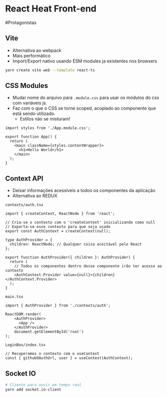 # React Heat Front-end

#Protagonistas
## Vite

- Alternativa ao webpack
- Mais performático
- Import/Export nativo usando ESM modules ja existentes nos browsers

```sh
yarn create vite web --template react-ts
```

## CSS Modules

- Mudar nome do arquivo para `.module.css` para usar os módulos do css com variáveis js.
- Faz com o que o CSS se torne scoped, acoplado ao componente que está sendo utilizado.
  - Estilos não se misturam!

```tsx
import styles from './App.module.css';

export function App() {
  return (
    <main className={styles.contentWrapper}>
      <h1>Hello World</h1>
    </main>
  );
}
```

## Context API

- Deixar informações acessíveis a todos os componentes da aplicação
- Alternativa ao REDUX

`contexts/auth.tsx`

```tsx
import { createContext, ReactNode } from 'react';

// Cria-se o contexto com o 'createContext' inicializando como null
// Exporta-se esse contexto para que seja usado
export const AuthContext = createContext(null);

type AuthProvider = {
  children: ReactNode; // Qualquer coisa aceitável pelo React
};

export function AuthProvider({ children }: AuthProvider) {
  return (
    // Todos os componentes dentro desse componente irão ter acesso ao contexto
    <AuthContext.Provider value={null}>{children}</AuthContext.Provider>
  );
}
```

`main.tsx`

```tsx
import { AuthProvider } from './contexts/auth';

ReactDOM.render(
    <AuthProvider>
      <App />
    </AuthProvider>
    document.getElementById('root')
);
```

`LoginBox/index.tsx`

```tsx
// Recuperamos o contexto com o useContext
const { githubOAuthUrl, user } = useContext(AuthContext);
```

## Socket IO

```sh
# Cliente para ouvir em tempo real
yarn add socket.io-client
```
